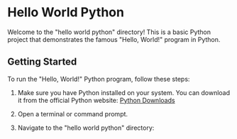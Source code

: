 # Hello World Python

Welcome to the "hello world python" directory! This is a basic Python project that demonstrates the famous "Hello, World!" program in Python.

## Getting Started

To run the "Hello, World!" Python program, follow these steps:

1. Make sure you have Python installed on your system. You can download it from the official Python website: [Python Downloads](https://www.python.org/downloads/)

2. Open a terminal or command prompt.

3. Navigate to the "hello world python" directory:
